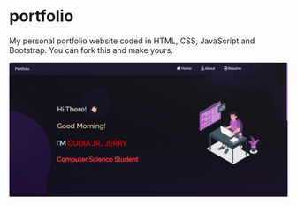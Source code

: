 # portfolio
My personal portfolio website coded in HTML, CSS, JavaScript and Bootstrap.
You can fork this and make yours.

![img alt](https://github.com/Jerry-Cudia/ACTIVITY/blob/main/Screenshot%202025-08-24%20092259.png?raw=true)
